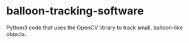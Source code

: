 # balloon-tracking-software
Python3 code that uses the OpenCV library to track small, balloon-like objects. 
